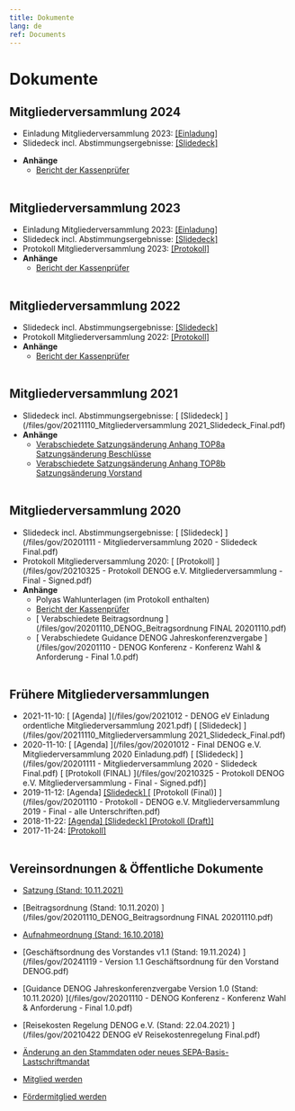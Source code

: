```yaml
---
title: Dokumente
lang: de
ref: Documents
---
```


# Dokumente

## Mitgliederversammlung 2024
- Einladung Mitgliederversammlung 2023: [ [Einladung] ](/files/gov/20241029_DENOG_Mitgliederversammlung2024_Einladung.pdf)
- Slidedeck incl. Abstimmungsergebnisse: [ [Slidedeck] ](/files/gov/Mitgliederversammlung_2024-Slidedeck.pdf)
<!-- - Protokoll Mitgliederversammlung 2023: [ [Protokoll] ](/files/gov/20241128_Protokoll_Mitgliederversammlung_DENOG_e_V_2024_final.pdf) -->
- <b>Anhänge</b>
  - [ Bericht der Kassenprüfer ](/files/gov/Kassenpruefung_DENOG_2023_unterschrieben.pdf)
<br><br>


## Mitgliederversammlung 2023
- Einladung Mitgliederversammlung 2023: [ [Einladung] ](/files/gov/20231025_DENOGeV_Einladung_Mitgliederversammlung_2023.pdf)
- Slidedeck incl. Abstimmungsergebnisse: [ [Slidedeck] ](/files/gov/Mitgliederversammlung_2023-Slidedeck.pdf)
- Protokoll Mitgliederversammlung 2023: [ [Protokoll] ](/files/gov/20231123_Protokoll_Mitgliederversammlung_DENOG_e_V_2023_final.pdf)
- <b>Anhänge</b>
  - [ Bericht der Kassenprüfer ](/files/gov/Kassenpruefung_DENOG_2022_signed.pdf)
<br><br>


## Mitgliederversammlung 2022
- Slidedeck incl. Abstimmungsergebnisse: [ [Slidedeck] ](/files/gov/20221116_DENOGev_Mitgliederversammlung_2022.pdf)
- Protokoll Mitgliederversammlung 2022: [ [Protokoll] ](/files/gov/20230110_Protokoll_Mitgliederversammlung_DENOG_e_V_2022_final.pdf)
- <b>Anhänge</b>
  - [ Bericht der Kassenprüfer ](/files/gov/20221113_Anlage_2_Kassenpruefung_DENOG_2021.pdf)
<br><br>


## Mitgliederversammlung 2021
- Slidedeck incl. Abstimmungsergebnisse: [ [Slidedeck] ](/files/gov/20211110_Mitgliederversammlung 2021_Slidedeck_Final.pdf)
- <b>Anhänge</b>
  - [ Verabschiedete Satzungsänderung Anhang TOP8a Satzungsänderung Beschlüsse ](https://docs.google.com/document/d/1C8jYrVtGomAvtExQz_BhBSUPUuzi5kHPB3Oscxy8JZ8/edit?usp=sharing)
  - [ Verabschiedete Satzungsänderung Anhang TOP8b Satzungsänderung Vorstand ](https://docs.google.com/document/d/1_RSq8Ebe6ouqkY7IWiOkSMgN4THPnaVqIzU5FsMAYRY/edit?usp=sharing)
<br><br>


## Mitgliederversammlung 2020
- Slidedeck incl. Abstimmungsergebnisse: [ [Slidedeck] ](/files/gov/20201111 - Mitgliederversammlung 2020 - Slidedeck Final.pdf)
- Protokoll Mitgliederversammlung 2020: [ [Protokoll] ](/files/gov/20210325 - Protokoll DENOG e.V. Mitgliederversammlung - Final - Signed.pdf)
- <b>Anhänge</b>
  -  Polyas Wahlunterlagen (im Protokoll enthalten)
  - [ Bericht der Kassenprüfer ](/files/gov/20201110_Kassenprüfung_DENOG_2019_signed.pdf)
  - [ Verabschiedete Beitragsordnung ](/files/gov/20201110_DENOG_Beitragsordnung FINAL 20201110.pdf)
  - [ Verabschiedete Guidance DENOG Jahreskonferenzvergabe ](/files/gov/20201110 - DENOG Konferenz - Konferenz Wahl & Anforderung - Final 1.0.pdf)
<br><br>


## Frühere Mitgliederversammlungen
- 2021-11-10:  [ [Agenda] ](/files/gov/2021012 - DENOG eV Einladung ordentliche Mitgliederversammlung 2021.pdf) [ [Slidedeck] ](/files/gov/20211110_Mitgliederversammlung 2021_Slidedeck_Final.pdf)
- 2020-11-10:  [ [Agenda] ](/files/gov/20201012 - Final DENOG e.V. Mitgliederversammlung 2020 Einladung.pdf) [ [Slidedeck] ](/files/gov/20201111 - Mitgliederversammlung 2020 - Slidedeck Final.pdf) [ [Protokoll (FINAL) ](/files/gov/20210325 - Protokoll DENOG e.V. Mitgliederversammlung - Final - Signed.pdf)]
- 2019-11-12:   [Agenda]  [ [Slidedeck] ](/files/gov/20191112_Slidedeck_Mitgliederversammlung2019_Final.pdf) [ [Protokoll (Final)] ](/files/gov/20201110 - Protokoll - DENOG e.V. Mitgliederversammlung 2019 - Final - alle Unterschriften.pdf)
- 2018-11-22:  [ [Agenda] ](/files/gov/20181122_Agenda_Mitgliederversammlung2018_Final.pdf) [ [Slidedeck] ](/files/gov/20181122_Slidedeck_Mitgliederversammlung2018_Final.pdf) [ [Protokoll (Draft)] ](/files/gov/20190512_Protokoll_DENOG_MV_2018_Final.pdf)
- 2017-11-24:  [ [Protokoll] ](/files/gov/20171124_Gruendungsprotokoll.pdf)
<br><br>


## Vereinsordnungen & Öffentliche Dokumente
- [Satzung (Stand: 10.11.2021) ](/files/verein/20211011_DENOGev_Satzung_1-1_FINAL.pdf)
- [Beitragsordnung (Stand: 10.11.2020) ](/files/gov/20201110_DENOG_Beitragsordnung FINAL 20201110.pdf)
- [Aufnahmeordnung (Stand: 16.10.2018) ](/files/gov/20181015_Version1-0-Aufnahmeordnung-DENOG-e-V.pdf)<br>

- [Geschäftsordnung des Vorstandes v1.1 (Stand: 19.11.2024) ](/files/gov/20241119 - Version 1.1 Geschäftsordnung für den Vorstand DENOG.pdf)
- [Guidance DENOG Jahreskonferenzvergabe Version 1.0 (Stand: 10.11.2020) ](/files/gov/20201110 - DENOG Konferenz - Konferenz Wahl & Anforderung - Final 1.0.pdf)
- [Reisekosten Regelung DENOG e.V. (Stand: 22.04.2021) ](/files/gov/20210422 DENOG eV Reisekostenregelung Final.pdf)
- [Änderung an den Stammdaten oder neues SEPA-Basis-Lastschriftmandat ](/files/verein/Aenderungen_Mitglied_v04_20240108.pdf)

- [Mitglied werden ](/de/governance/become_member.html)
- [Fördermitglied werden ](/de/governance/become_sustaining_member.html)
